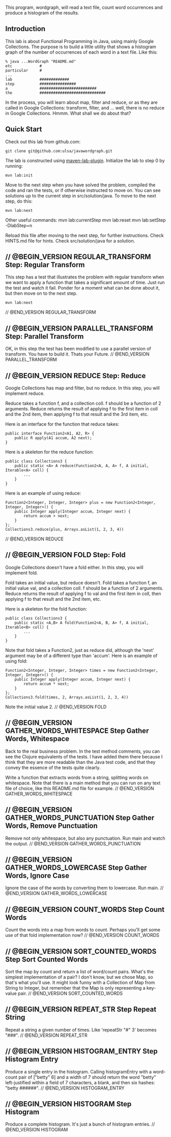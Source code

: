 This program, wordgraph, will read a text file, count word occurrences and produce a histogram of the results.

Introduction
------------
This lab is about Functional Programming in Java, using mainly Google Collections. The purpose is to build a little utility that shows a histogram graph of the number of occurrences of each word in a text file. Like this:

	% java ...WordGraph "README.md"
	etc            #
	particular     #
	...
	lab            #############
	step           ################
	a              #########################
	the            #############################

In the process, you will learn about map, filter and reduce, or as they are called in Google Collections: transform, filter, and ... well, there is no reduce in Google Collections. Hmmm. What shall we do about that?

Quick Start
-----------
Check out this lab from github.com:

	git clone git@github.com:ulsa/javawordgraph.git

The lab is constructed using [maven-lab-plugin](https://github.com/jayway/maven-lab-plugin). Initialize the lab to step 0 by running:

	mvn lab:init

Move to the next step when you have solved the problem, compiled the code and ran the tests, or if otherwise instructed to move on. You can see solutions up to the current step in src/solution/java. To move to the next step, do this:

	mvn lab:next

Other useful commands:
	mvn lab:currentStep
	mvn lab:reset
	mvn lab:setStep -DlabStep=n

Reload this file after moving to the next step, for further instructions.
Check HINTS.md file for hints.
Check src/solution/java for a solution.

// @BEGIN_VERSION REGULAR_TRANSFORM
Step: Regular Transform
-----------------------
This step has a test that illustrates the problem with regular transform when we want to apply a function that takes a significant amount of time. Just run the test and watch it fail. Ponder for a moment what can be done about it, but then move on to the next step.

	mvn lab:next
	
// @END_VERSION REGULAR_TRANSFORM

// @BEGIN_VERSION PARALLEL_TRANSFORM
Step: Parallel Transform
------------------------
OK, in this step the test has been modified to use a parallel version of transform. You have to build it. Thats your Future<T>.
// @END_VERSION PARALLEL_TRANSFORM

// @BEGIN_VERSION REDUCE
Step: Reduce
------------
Google Collections has map and filter, but no reduce. In this step, you will implement reduce.

Reduce takes a function f, and a collection coll. f should be a function of 2 arguments. Reduce returns the result of applying f to the first item in coll and the 2nd item, then applying f to that result and the 3rd item, etc.

Here is an interface for the function that reduce takes:

    public interface Function2<A1, A2, R> {
        public R apply(A1 accum, A2 next);
    }

Here is a skeleton for the reduce function:

    public class Collections3 {
        public static <A> A reduce(Function2<A, A, A> f, A initial, Iterable<A> coll) {
    	    ...
        }
    }

Here is an example of using reduce:

    Function2<Integer, Integer, Integer> plus = new Function2<Integer, Integer, Integer>() {
        public Integer apply(Integer accum, Integer next) {
            return accum + next;
        }
    };
    Collections3.reduce(plus, Arrays.asList(1, 2, 3, 4))
// @END_VERSION REDUCE

// @BEGIN_VERSION FOLD
Step: Fold
----------
Google Collections doesn't have a fold either. In this step, you will implement fold.

Fold takes an initial value, but reduce doesn't. Fold takes a function f, an initial value val, and a collection coll. f should be a function of 2 arguments. Reduce returns the result of applying f to val and the first item in coll, then applying f to that result and the 2nd item, etc.

Here is a skeleton for the fold function:

    public class Collections3 {
        public static <A,B> A fold(Function2<A, B, A> f, A initial, Iterable<B> coll) {
    	    ...
        }
    }

Note that fold takes a Function2, just as reduce did, although the 'next' argument may be of a different type than 'accum'. Here is an example of using fold:

    Function2<Integer, Integer, Integer> times = new Function2<Integer, Integer, Integer>() {
        public Integer apply(Integer accum, Integer next) {
	        return accum * next;
	    }
	};
    Collections3.fold(times, 2, Arrays.asList(1, 2, 3, 4))

Note the initial value 2.
// @END_VERSION FOLD
	
// @BEGIN_VERSION GATHER_WORDS_WHITESPACE
Step Gather Words, Whitespace
-----------------------------
Back to the real business problem. In the test method comments, you can see the Clojure equivalents of the tests. I have added them there because I think that they are more readable than the Java test code, and that they convey the essence of the tests quite clearly.

Write a function that extracts words from a string, splitting words on whitespace. Note that there is a main method that you can run on any text file of choice, like this README.md file for example.
// @END_VERSION GATHER_WORDS_WHITESPACE

// @BEGIN_VERSION GATHER_WORDS_PUNCTUATION
Step Gather Words, Remove Punctuation
-------------------------------------
Remove not only whitespace, but also any punctuation. Run main and watch the output.
// @END_VERSION GATHER_WORDS_PUNCTUATION

// @BEGIN_VERSION GATHER_WORDS_LOWERCASE
Step Gather Words, Ignore Case
------------------------------
Ignore the case of the words by converting them to lowercase. Run main.
// @END_VERSION GATHER_WORDS_LOWERCASE

// @BEGIN_VERSION COUNT_WORDS
Step Count Words
----------------
Count the words into a map from words to count. Perhaps you'll get some use of that fold implementation now?
// @END_VERSION COUNT_WORDS

// @BEGIN_VERSION SORT_COUNTED_WORDS
Step Sort Counted Words
-----------------------
Sort the map by count and return a list of word/count pairs. What's the simplest implementation of a pair? I don't know, but we chose Map, so that's what you'll use. It might look funny with a Collection of Map from String to Integer, but remember that the Map is only representing a key-value pair.
// @END_VERSION SORT_COUNTED_WORDS

// @BEGIN_VERSION REPEAT_STR
Step Repeat String
------------------
Repeat a string a given number of times. Like 'repeatStr "#" 3' becomes "###".
// @END_VERSION REPEAT_STR

// @BEGIN_VERSION HISTOGRAM_ENTRY
Step Histogram Entry
--------------------
Produce a single entry in the histogram. Calling histogramEntry with a word-count pair of ["betty" 6] and a width of 7 should return the word "betty" left-justified within a field of 7 characters, a blank, and then six hashes: "betty   ######".
// @END_VERSION HISTOGRAM_ENTRY

// @BEGIN_VERSION HISTOGRAM
Step Histogram
--------------
Produce a complete histogram. It's just a bunch of histogram entries.
// @END_VERSION HISTOGRAM
